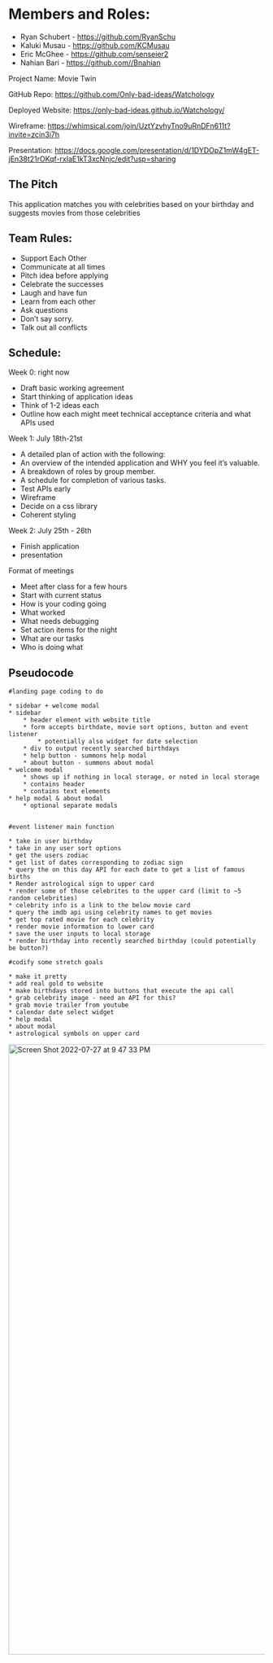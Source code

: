 # Members and Roles:
* Ryan Schubert - https://github.com/RyanSchu
* Kaluki Musau - https://github.com/KCMusau 
* Eric McGhee - https://github.com/senseier2
* Nahian Bari - https://github.com//Bnahian 

Project Name: Movie Twin

GitHub Repo: https://github.com/Only-bad-ideas/Watchology

Deployed Website: https://only-bad-ideas.github.io/Watchology/

Wireframe: https://whimsical.com/join/UztYzvhyTno9uRnDFn611t?invite=zcin3i7h

Presentation: https://docs.google.com/presentation/d/1DYDOpZ1mW4gET-jEn38t21rOKqf-rxIaE1kT3xcNnjc/edit?usp=sharing

## The Pitch

This application matches you with celebrities based on your birthday and suggests movies from those celebrities

## Team Rules:
* Support Each Other
* Communicate at all times
* Pitch idea before applying
* Celebrate the successes
* Laugh and have fun
* Learn from each other 
* Ask questions 
* Don’t say sorry. 
* Talk out all conflicts

## Schedule: 

Week 0: right now
* Draft basic working agreement
* Start thinking of application ideas
* Think of 1-2 ideas each
* Outline how each might meet technical acceptance criteria and what APIs used

Week 1:  July 18th-21st
* A detailed plan of action with the following:
* An overview of the intended application and WHY you feel it’s valuable.
* A breakdown of roles by group member.
* A schedule for completion of various tasks.
* Test APIs early
* Wireframe
* Decide on a css library
* Coherent styling

Week 2: July 25th - 26th
* Finish application
* presentation

Format of meetings
* Meet after class for a few hours
* Start with current status 
* How is your coding going
* What worked 
* What needs debugging
* Set action items for the night 
* What are our tasks
* Who is doing what


## Pseudocode

```
#landing page coding to do

* sidebar + welcome modal
* sidebar 
    * header element with website title
    * form accepts birthdate, movie sort options, button and event listener
        * potentially also widget for date selection
    * div to output recently searched birthdays
    * help button - summons help modal
    * about button - summons about modal
* welcome modal 
    * shows up if nothing in local storage, or noted in local storage
    * contains header
    * contains text elements
* help modal & about modal
    * optional separate modals


#event listener main function

* take in user birthday
* take in any user sort options
* get the users zodiac
* get list of dates corresponding to zodiac sign
* query the on this day API for each date to get a list of famous births
* Render astrological sign to upper card
* render some of those celebrites to the upper card (limit to ~5 random celebrities)
* celebrity info is a link to the below movie card
* query the imdb api using celebrity names to get movies 
* get top rated movie for each celebrity
* render movie information to lower card
* save the user inputs to local storage
* render birthday into recently searched birthday (could potentially be button?)

#codify some stretch goals

* make it pretty
* add real gold to website
* make birthdays stored into buttons that execute the api call
* grab celebrity image - need an API for this?
* grab movie trailer from youtube
* calendar date select widget
* help modal
* about modal
* astrological symbols on upper card

```

<img width="1199" alt="Screen Shot 2022-07-27 at 9 47 33 PM" src="https://user-images.githubusercontent.com/31641912/181409454-49e7ece5-238d-497f-898d-0cc19363366d.png">


